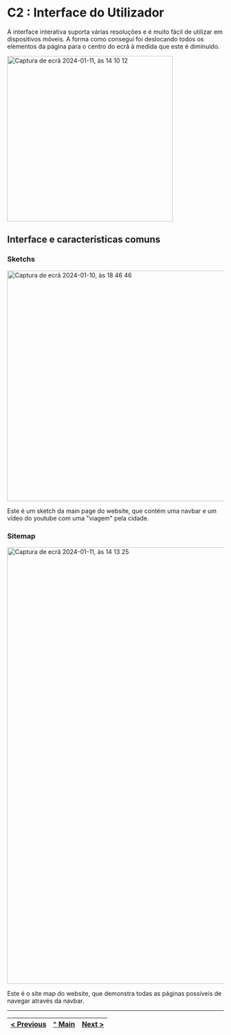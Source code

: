 # C2 : Interface do Utilizador

A interface interativa suporta várias resoluções e é muito fácil de utilizar em dispositivos móveis. A forma como consegui foi deslocando todos os elementos da página para o centro do ecrã à medida que este é diminuido.

<img width="385" alt="Captura de ecrã 2024-01-11, às 14 10 12" src="https://github.com/tiwm23tig06/tiwm23tig06/assets/75815883/09c7a5eb-4cde-400f-9c1a-58536d067bc4">


## Interface e características comuns

### Sketchs

<img width="536" alt="Captura de ecrã 2024-01-10, às 18 46 46" src="https://github.com/tiwm23tig06/tiwm23tig06/assets/75815883/ca54cbdf-bf8c-4c7a-bf00-711a8c445218" value="Página Principal Sketch">

Este é um sketch da main page do website, que contém uma navbar e um vídeo do youtube com uma "viagem" pela cidade.


### Sitemap

<img width="1015" alt="Captura de ecrã 2024-01-11, às 14 13 25" src="https://github.com/tiwm23tig06/tiwm23tig06/assets/75815883/f39374a5-e7c2-4aae-ba88-2f7cbaf78914">


Este é o site map do website, que demonstra todas as páginas possiveis de navegar através da navbar.

---
[< Previous](c1.md) | [^ Main](../../../) | [Next >](c3.md)
:--- | :---: | ---: 
